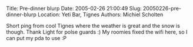 Title: Pre-dinner blurp
Date: 2005-02-26 21:00:49
Slug: 20050226-pre-dinner-blurp
Location: Yeti Bar, Tignes
Authors: Michiel Scholten

<p>Short ping from cool Tignes where the weather is great and the snow is though. Thank Light for polse guards :) My roomies fixed the wifi here, so I can put my pda to use :P</p>
